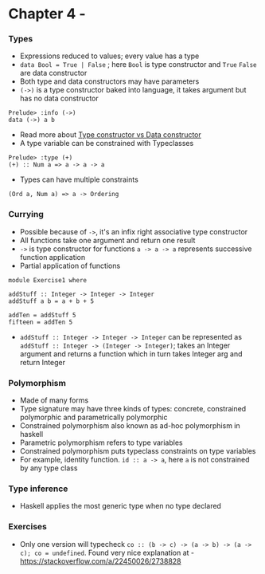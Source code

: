 # Chapter 4 - 
### Types
- Expressions reduced to values; every value has a type
- `data Bool = True | False` ; here `Bool` is type constructor and `True` `False` are data constructor
- Both type and data constructors may have parameters
- `(->)` is a type constructor baked into language, it takes argument but has no data constructor
```
Prelude> :info (->)
data (->) a b
```
- Read more about [Type constructor vs Data constructor](https://stackoverflow.com/a/18205862)
- A type variable can be constrained with Typeclasses
```
Prelude> :type (+)
(+) :: Num a => a -> a -> a
```
- Types can have multiple constraints
```
(Ord a, Num a) => a -> Ordering
```

### Currying
- Possible because of `->`, it's an infix right associative type constructor
- All functions take one argument and return one result
- `->` is type constructor for functions `a -> a -> a` represents successive function application
- Partial application of functions
```
module Exercise1 where

addStuff :: Integer -> Integer -> Integer
addStuff a b = a + b + 5

addTen = addStuff 5
fifteen = addTen 5

```

- `addStuff :: Integer -> Integer -> Integer` can be represented as `addStuff :: Integer -> (Integer -> Integer)`; takes
an Integer argument and returns a function which in turn takes Integer arg and return Integer

### Polymorphism 
- Made of many forms
- Type signature may have three kinds of types: concrete, constrained polymorphic and parametrically polymorphic
- Constrained polymorphism also known as ad-hoc polymorphism in haskell
- Parametric polymorphism refers to type variables
- Constrained polymorphism puts typeclass constraints on type variables 
- For example, identity function. `id :: a -> a`, here `a` is not constrained by any type class

### Type inference
- Haskell applies the most generic type when no type declared

### Exercises
- Only one version will typecheck `co :: (b -> c) -> (a -> b) -> (a -> c); co = undefined`. Found very nice explanation at - https://stackoverflow.com/a/22450026/2738828 
  
 
 